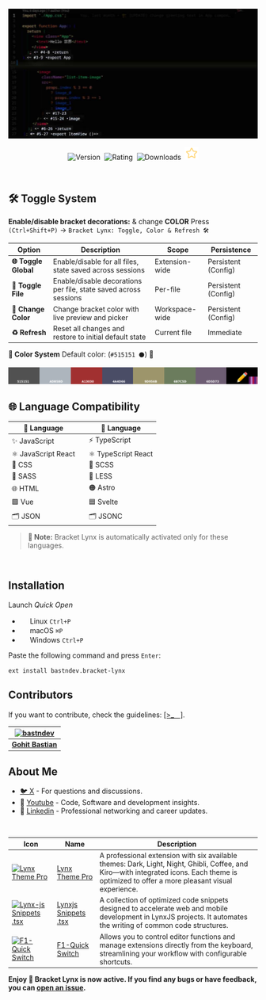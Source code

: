 ![Screenshot](https://raw.githubusercontent.com/bastndev/Bracket-Lynx/refs/heads/main/assets/images/screenshot.jpg)

<p align="center">
    <img src="https://vsmarketplacebadges.dev/version-short/bastndev.bracket-lynx.jpg?style=for-the-badge&colorA=FFFFFF&colorB=7A005C&label=VERSION" alt="Version">&nbsp;
    <img src="https://vsmarketplacebadges.dev/rating-short/bastndev.bracket-lynx.jpg?style=for-the-badge&colorA=FFFFFF&colorB=7A005C&label=RATING" alt="Rating">&nbsp;
    <img src="https://vsmarketplacebadges.dev/downloads-short/bastndev.bracket-lynx.jpg?style=for-the-badge&colorA=FFFFFF&colorB=7A005C&label=DOWNLOADS" alt="Downloads">&nbsp;
    <a href="https://github.com/bastndev/Bracket-Lynx"><img src="https://raw.githubusercontent.com/bastndev/Bracket-Lynx/refs/heads/main/assets/images/star.png" width="26.6px" alt="Github Star ⭐️"></a>
</p>

</br>

## 🛠️ Toggle System

**Enable/disable bracket decorations:** & change **COLOR** Press `(Ctrl+Shift+P)` → `Bracket Lynx: Toggle, Color & Refresh 🛠️`

| Option               | Description                                                      | Scope          | Persistence         |
| -------------------- | ---------------------------------------------------------------- | -------------- | ------------------- |
| **🌐 Toggle Global** | Enable/disable for all files, state saved across sessions        | Extension-wide | Persistent (Config) |
| **📝 Toggle File**   | Enable/disable decorations per file, state saved across sessions | Per-file       | Persistent (Config) |
| **🎨 Change Color**  | Change bracket color with live preview and picker                | Workspace-wide | Persistent (Config) |
| **♻️ Refresh**       | Reset all changes and restore to initial default state           | Current file   | Immediate           |

**🎨 Color System** Default color: (`#515151 ⚫`) 🌟

![Colors](https://raw.githubusercontent.com/bastndev/Bracket-Lynx/refs/heads/main/assets/images/colors.png)

## 🌐 Language Compatibility


| 📝 **Language**     |     | 📝 **Language**     |
| ------------------- | --- | ------------------- |
| ✨ JavaScript       |     | ⚡ TypeScript       |
| ⚛️ JavaScript React |     | ⚛️ TypeScript React |
| 🎨 CSS              |     | 🎨 SCSS             |
| 🎨 SASS             |     | 🎨 LESS             |
| 🌐 HTML             |     | 🟠 Astro            |
| 🟩 Vue              |     | 🟦 Svelte           |
| 🗂️ JSON             |     | 🗂️ JSONC            |

> **📌 Note:** Bracket Lynx is automatically activated only for these languages.

</br>

## Installation

Launch _Quick Open_

- <img src="https://www.kernel.org/theme/images/logos/favicon.png" width=16 height=16/> Linux `Ctrl+P`
- <img src="https://developer.apple.com/favicon.ico" width=16 height=16/> macOS `⌘P`
- <img src="https://www.microsoft.com/favicon.ico" width=16 height=16/> Windows `Ctrl+P`

Paste the following command and press `Enter`:

```
ext install bastndev.bracket-lynx
```

## Contributors

If you want to contribute, check the guidelines: [[>_ᅠ]](https://github.com/bastndev/Bracket-Lynx/blob/main/CONTRIBUTING.md).

| [![bastndev](https://github.com/bastndev.png?size=100)](http://bastndev.com) |
| :--------------------------------------------------------------------------: |
|               **[Gohit Bastian](https://github.com/bastndev)**               |

## About Me

- [🐦 X](https://twitter.com/bastndev) - For questions and discussions.
- 🔴 [Youtube](https://www.youtube.com/@bastndev?sub_confirmation=1) - Code, Software and development insights.
- 💼 [Linkedin](https://www.linkedin.com/in/bastndev) - Professional networking and career updates.

</br>

| Icon                                                                                                                                                                                                                                                      | Name                                                                 | Description                                                                                                                                                                                 |
| --------------------------------------------------------------------------------------------------------------------------------------------------------------------------------------------------------------------------------------------------------- | -------------------------------------------------------------------- | ------------------------------------------------------------------------------------------------------------------------------------------------------------------------------------------- |
| [![Lynx Theme Pro](https://bastndev.gallerycdn.vsassets.io/extensions/bastndev/lynx-theme/0.1.2/1744898058774/Microsoft.VisualStudio.Services.Icons.Default)](https://marketplace.visualstudio.com/items?itemName=bastndev.lynx-theme)                    | [Lynx Theme Pro](https://github.com/bastndev/lynx-theme)             | A professional extension with six available themes: Dark, Light, Night, Ghibli, Coffee, and Kiro—with integrated icons. Each theme is optimized to offer a more pleasant visual experience. |
| [![Lynx-js Snippets .tsx](https://bastndev.gallerycdn.vsassets.io/extensions/bastndev/lynx-js-snippets/0.2.0/1745166683713/Microsoft.VisualStudio.Services.Icons.Default)](https://marketplace.visualstudio.com/items?itemName=bastndev.lynx-js-snippets) | [Lynxjs Snippets .tsx](https://github.com/bastndev/lynx-js-snippets) | A collection of optimized code snippets designed to accelerate web and mobile development in LynxJS projects. It automates the writing of common code structures.                           |
| [![F1-Quick Switch](https://bastndev.gallerycdn.vsassets.io/extensions/bastndev/f1/0.2.1/1752544035624/Microsoft.VisualStudio.Services.Icons.Default)](https://marketplace.visualstudio.com/items?itemName=bastndev.f1)                                   | [F1-Quick Switch](https://github.com/bastndev/F1)                    | Allows you to control editor functions and manage extensions directly from the keyboard, streamlining your workflow with configurable shortcuts.                                            |

**Enjoy 🎉 Bracket Lynx is now active. If you find any bugs or have feedback, you can [open an issue](https://github.com/bastndev/Bracket-Lynx/issues).**
